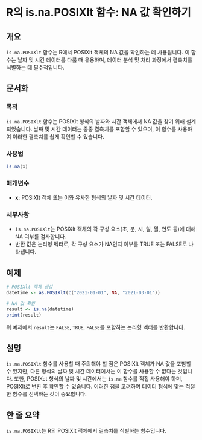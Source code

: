 <!--
Meta Description: # R의 is.na.POSIXlt 함수: NA 값 확인하기 ## 개요 `is.na.POSIXlt` 함수는 R에서 POSIXlt 객체의 NA 값을 확인하는 데 사용됩니다. 이 함수는 날짜 및 시간 데이터를 다룰 때 유용하며, 데이터 분석 및 처리 과정에서 결측치를 식별하...
Meta Keywords: posixlt, 함수를, 결측치를, 형식의, 함수는
-->

# R의 is.na.POSIXlt 함수: NA 값 확인하기

## 개요
`is.na.POSIXlt` 함수는 R에서 POSIXlt 객체의 NA 값을 확인하는 데 사용됩니다. 이 함수는 날짜 및 시간 데이터를 다룰 때 유용하며, 데이터 분석 및 처리 과정에서 결측치를 식별하는 데 필수적입니다.

## 문서화
### 목적
`is.na.POSIXlt` 함수는 POSIXlt 형식의 날짜와 시간 객체에서 NA 값을 찾기 위해 설계되었습니다. 날짜 및 시간 데이터는 종종 결측치를 포함할 수 있으며, 이 함수를 사용하여 이러한 결측치를 쉽게 확인할 수 있습니다.

### 사용법
```R
is.na(x)
```

### 매개변수
- **x**: POSIXlt 객체 또는 이와 유사한 형식의 날짜 및 시간 데이터.

### 세부사항
- `is.na.POSIXlt`는 POSIXlt 객체의 각 구성 요소(초, 분, 시, 일, 월, 연도 등)에 대해 NA 여부를 검사합니다.
- 반환 값은 논리형 벡터로, 각 구성 요소가 NA인지 여부를 TRUE 또는 FALSE로 나타냅니다.

## 예제
```R
# POSIXlt 객체 생성
datetime <- as.POSIXlt(c("2021-01-01", NA, "2021-03-01"))

# NA 값 확인
result <- is.na(datetime)
print(result)
```
위 예제에서 `result`는 `FALSE`, `TRUE`, `FALSE`를 포함하는 논리형 벡터를 반환합니다.

## 설명
`is.na.POSIXlt` 함수를 사용할 때 주의해야 할 점은 POSIXlt 객체가 NA 값을 포함할 수 있지만, 다른 형식의 날짜 및 시간 데이터에서는 이 함수를 사용할 수 없다는 것입니다. 또한, POSIXct 형식의 날짜 및 시간에서는 `is.na` 함수를 직접 사용해야 하며, POSIXlt로 변환 후 확인할 수 있습니다. 이러한 점을 고려하여 데이터 형식에 맞는 적절한 함수를 선택하는 것이 중요합니다.

## 한 줄 요약
`is.na.POSIXlt`는 R의 POSIXlt 객체에서 결측치를 식별하는 함수입니다.